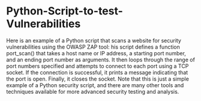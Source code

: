 # Python-Script-to-test-Vulnerabilities
Here is an example of a Python script that scans a website for security vulnerabilities using the OWASP ZAP tool:
his script defines a function port_scan() that takes a host name or IP address, a starting port number, and an ending port number as arguments.
It then loops through the range of port numbers specified and attempts to connect to each port using a TCP socket. If the connection is successful, 
it prints a message indicating that the port is open. Finally, it closes the socket.
Note that this is just a simple example of a Python security script, 
and there are many other tools and techniques available for more advanced security testing and analysis.
